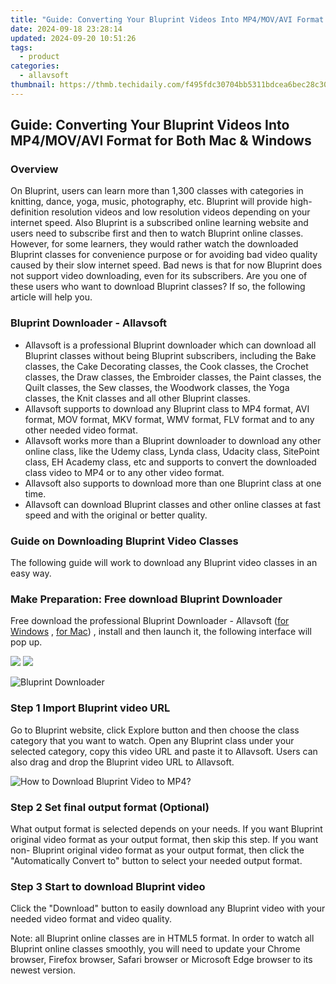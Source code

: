 ```yaml
---
title: "Guide: Converting Your Bluprint Videos Into MP4/MOV/AVI Format for Both Mac & Windows"
date: 2024-09-18 23:28:14
updated: 2024-09-20 10:51:26
tags:
  - product
categories:
  - allavsoft
thumbnail: https://thmb.techidaily.com/f495fdc30704bb5311bdcea6bec28c308373dbaff21b69f564e50f099e806a16.jpg
---
```


## Guide: Converting Your Bluprint Videos Into MP4/MOV/AVI Format for Both Mac & Windows

### Overview

On Bluprint, users can learn more than 1,300 classes with categories in knitting, dance, yoga, music, photography, etc. Bluprint will provide high-definition resolution videos and low resolution videos depending on your internet speed. Also Bluprint is a subscribed online learning website and users need to subscribe first and then to watch Bluprint online classes. However, for some learners, they would rather watch the downloaded Bluprint classes for convenience purpose or for avoiding bad video quality caused by their slow internet speed. Bad news is that for now Bluprint does not support video downloading, even for its subscribers. Are you one of these users who want to download Bluprint classes? If so, the following article will help you.

### Bluprint Downloader - Allavsoft

* Allavsoft is a professional Bluprint downloader which can download all Bluprint classes without being Bluprint subscribers, including the Bake classes, the Cake Decorating classes, the Cook classes, the Crochet classes, the Draw classes, the Embroider classes, the Paint classes, the Quilt classes, the Sew classes, the Woodwork classes, the Yoga classes, the Knit classes and all other Bluprint classes.
* Allavsoft supports to download any Bluprint class to MP4 format, AVI format, MOV format, MKV format, WMV format, FLV format and to any other needed video format.
* Allavsoft works more than a Bluprint downloader to download any other online class, like the Udemy class, Lynda class, Udacity class, SitePoint class, EH Academy class, etc and supports to convert the downloaded class video to MP4 or to any other video format.
* Allavsoft also supports to download more than one Bluprint class at one time.
* Allavsoft can download Bluprint classes and other online classes at fast speed and with the original or better quality.

### Guide on Downloading Bluprint Video Classes

The following guide will work to download any Bluprint video classes in an easy way.

### Make Preparation: Free download Bluprint Downloader

Free download the professional Bluprint Downloader - Allavsoft ([for Windows](https://tools.techidaily.com/allavsoft/products/) , [for Mac](https://tools.techidaily.com/allavsoft/products/)) , install and then launch it, the following interface will pop up.

[![](https://www.allavsoft.com/how-to/../images/how-to/free-download-win.jpg)](https://tools.techidaily.com/allavsoft/products/) [![](https://www.allavsoft.com/how-to/../images/how-to/free-download-mac.jpg)](https://tools.techidaily.com/allavsoft/products/)

![Bluprint Downloader](https://www.allavsoft.com/how-to/../images/allavsoft/screen-shot-600.jpg)

### Step 1 Import Bluprint video URL

Go to Bluprint website, click Explore button and then choose the class category that you want to watch. Open any Bluprint class under your selected category, copy this video URL and paste it to Allavsoft. Users can also drag and drop the Bluprint video URL to Allavsoft.

![How to Download Bluprint Video to MP4?](https://www.allavsoft.com/how-to/../images/how-to/download-rtmp-video/download-rtmp-video.jpg)

### Step 2 Set final output format (Optional)

What output format is selected depends on your needs. If you want Bluprint original video format as your output format, then skip this step. If you want non- Bluprint original video format as your output format, then click the "Automatically Convert to" button to select your needed output format.

### Step 3 Start to download Bluprint video

Click the "Download" button to easily download any Bluprint video with your needed video format and video quality.

Note: all Bluprint online classes are in HTML5 format. In order to watch all Bluprint online classes smoothly, you will need to update your Chrome browser, Firefox browser, Safari browser or Microsoft Edge browser to its newest version.

<ins class="adsbygoogle"
     style="display:block"
     data-ad-format="autorelaxed"
     data-ad-client="ca-pub-7571918770474297"
     data-ad-slot="1223367746"></ins>



<ins class="adsbygoogle"
     style="display:block"
     data-ad-client="ca-pub-7571918770474297"
     data-ad-slot="8358498916"
     data-ad-format="auto"
     data-full-width-responsive="true"></ins>
